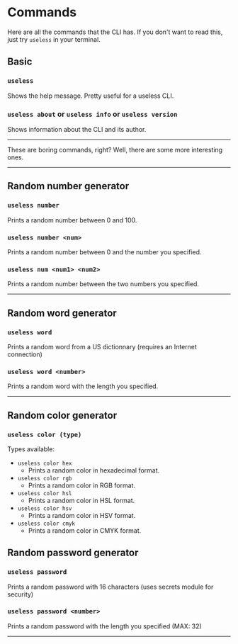 # Commands
Here are all the commands that the CLI has. If you don't want to read this, just try `useless` in your terminal.

## Basic
### `useless`
Shows the help message. Pretty useful for a useless CLI.

### `useless about` or `useless info` or `useless version`
Shows information about the CLI and its author.


---

These are boring commands, right? Well, there are some more interesting ones.

---
## Random number generator
### `useless number`
Prints a random number between 0 and 100.

### `useless number <num>`
Prints a random number between 0 and the number you specified.

### `useless num <num1> <num2>`
Prints a random number between the two numbers you specified.

---

## Random word generator
### `useless word`
Prints a random word from a US dictionnary (requires an Internet connection)

### `useless word <number>`
Prints a random word with the length you specified.

---

## Random color generator
### `useless color (type)`
Types available:
- `useless color hex`
    -  Prints a random color in hexadecimal format.
- `useless color rgb`
    -  Prints a random color in RGB format.
- `useless color hsl`
    -  Prints a random color in HSL format.
- `useless color hsv`
    -  Prints a random color in HSV format.
- `useless color cmyk`
    -  Prints a random color in CMYK format.

## Random password generator
### `useless password`
Prints a random password with 16 characters (uses secrets module for security)

### `useless password <number>`
Prints a random password with the length you specified (MAX: 32)

---